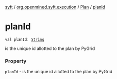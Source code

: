 [syft](../../index.md) / [org.openmined.syft.execution](../index.md) / [Plan](index.md) / [planId](./plan-id.md)

# planId

`val planId: `[`String`](https://kotlinlang.org/api/latest/jvm/stdlib/kotlin/-string/index.html)

is the unique id allotted to the plan by PyGrid

### Property

`planId` - is the unique id allotted to the plan by PyGrid